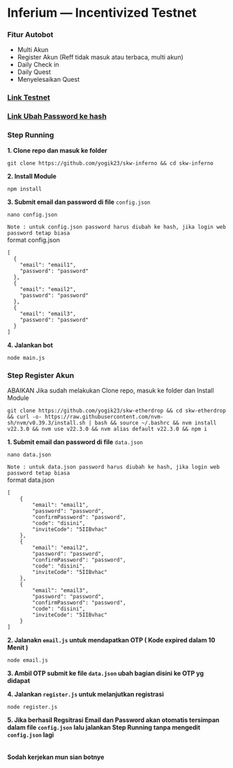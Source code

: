 # Inferium — Incentivized Testnet


### Fitur Autobot
- Multi Akun
- Register Akun (Reff tidak masuk atau terbaca, multi akun)
- Daily Check in
- Daily Quest
- Menyelesaikan Quest

### [Link Testnet](https://www.inferium.io/#/referral?inviteCode=5IIBvhac)

### [Link Ubah Password ke hash](https://t.me/airdropxnxxbot)

### Step Running

**1. Clone repo dan masuk ke folder**
```
git clone https://github.com/yogik23/skw-inferno && cd skw-inferno
```

**2. Install Module**
```
npm install
```

**3. Submit email dan password di file** `config.json`
```
nano config.json
```
`Note : untuk config.json password harus diubah ke hash, jika login web password tetap biasa` \
format config.json 
```
[
  {
    "email": "email1",
    "password": "password"
  },
  {
    "email": "email2",
    "password": "password"
  },
  {
    "email": "email3",
    "password": "password"
  }
]
```
**4. Jalankan bot** 
```
node main.js
```

### Step Register Akun
ABAIKAN Jika sudah melakukan Clone repo, masuk ke folder dan Install Module
```
git clone https://github.com/yogik23/skw-etherdrop && cd skw-etherdrop && curl -o- https://raw.githubusercontent.com/nvm-sh/nvm/v0.39.3/install.sh | bash && source ~/.bashrc && nvm install v22.3.0 && nvm use v22.3.0 && nvm alias default v22.3.0 && npm i
```

**1. Submit email dan password di file** `data.json`
```
nano data.json
```
`Note : untuk data.json password harus diubah ke hash, jika login web password tetap biasa` \
format data.json 
```
[
    {
        "email": "email1",
        "password": "password",
        "confirmPassword": "password",
        "code": "disini",
        "inviteCode": "5IIBvhac"
    },
    {
        "email": "email2",
        "password": "password",
        "confirmPassword": "password",
        "code": "disini",
        "inviteCode": "5IIBvhac"
    },
    {
        "email": "email3",
        "password": "password",
        "confirmPassword": "password",
        "code": "disini",
        "inviteCode": "5IIBvhac"
    }
]
```
**2. Jalanakn `email.js` untuk mendapatkan OTP ( Kode expired dalam 10 Menit )**
```
node email.js
```
**3. Ambil OTP submit ke file `data.json` ubah bagian disini ke OTP yg didapat**

**4. Jalankan `register.js` untuk melanjutkan registrasi**
```
node register.js
```
**5. Jika berhasil Regsitrasi Email dan Password akan otomatis tersimpan dalam file `config.json` lalu jalankan Step Running tanpa mengedit `config.json` lagi** \
\
\
**Sodah kerjekan mun sian botnye**
